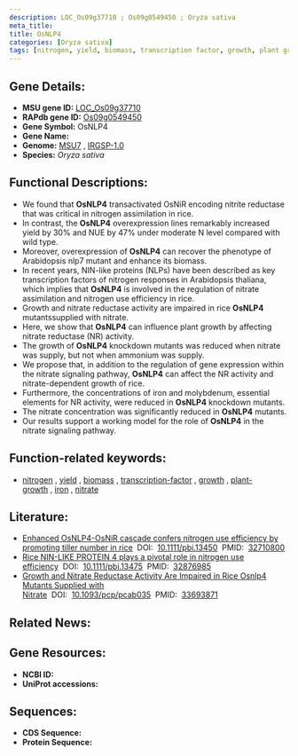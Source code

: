 ```yaml
---
description: LOC_Os09g37710 ; Os09g0549450 ; Oryza sativa
meta_title:
title: OsNLP4
categories: [Oryza sativa]
tags: [nitrogen, yield, biomass, transcription factor, growth, plant growth, iron, nitrate]
---
```


## Gene Details:
- **MSU gene ID:** [LOC_Os09g37710](http://rice.uga.edu/cgi-bin/ORF_infopage.cgi?orf=LOC_Os09g37710)  
- **RAPdb gene ID:** [Os09g0549450](https://rapdb.dna.affrc.go.jp/locus/?name=Os09g0549450)  
- **Gene Symbol:** OsNLP4
- **Gene Name:**
- **Genome:**  [MSU7](http://rice.uga.edu/)&nbsp;,&nbsp;[IRGSP-1.0](https://rapdb.dna.affrc.go.jp/download/irgsp1.html)
- **Species:** *Oryza sativa*

## Functional Descriptions:
   - We found that **OsNLP4** transactivated OsNiR encoding nitrite reductase that was critical in nitrogen assimilation in rice.
   - In contrast, the **OsNLP4** overexpression lines remarkably increased yield by 30% and NUE by 47% under moderate N level compared with wild type.
   - Moreover, overexpression of **OsNLP4** can recover the phenotype of Arabidopsis nlp7 mutant and enhance its biomass.
   - In recent years, NIN-like proteins (NLPs) have been described as key transcription factors of nitrogen responses in Arabidopsis thaliana, which implies that **OsNLP4** is involved in the regulation of nitrate assimilation and nitrogen use efficiency in rice.
   - Growth and nitrate reductase activity are impaired in rice **OsNLP4** mutantssupplied with nitrate.
   - Here, we show that **OsNLP4** can influence plant growth by affecting nitrate reductase (NR) activity.
   - The growth of **OsNLP4** knockdown mutants was reduced when nitrate was supply, but not when ammonium was supply.
   - We propose that, in addition to the regulation of gene expression within the nitrate signaling pathway, **OsNLP4** can affect the NR activity and nitrate-dependent growth of rice.
   - Furthermore, the concentrations of iron and molybdenum, essential elements for NR activity, were reduced in **OsNLP4** knockdown mutants.
   - The nitrate concentration was significantly reduced in **OsNLP4** mutants.
   - Our results support a working model for the role of **OsNLP4** in the nitrate signaling pathway.

## Function-related keywords:
   - [nitrogen](/tags/nitrogen/)&nbsp;,&nbsp;[yield](/tags/yield/)&nbsp;,&nbsp;[biomass](/tags/biomass/)&nbsp;,&nbsp;[transcription-factor](/tags/transcription-factor/)&nbsp;,&nbsp;[growth](/tags/growth/)&nbsp;,&nbsp;[plant-growth](/tags/plant-growth/)&nbsp;,&nbsp;[iron](/tags/iron/)&nbsp;,&nbsp;[nitrate](/tags/nitrate/)

## Literature:
   - [Enhanced OsNLP4-OsNiR cascade confers nitrogen use efficiency by promoting tiller number in rice](https://www.doi.org/10.1111/pbi.13450)&nbsp;&nbsp;DOI:&nbsp;&nbsp;[10.1111/pbi.13450](https://www.doi.org/10.1111/pbi.13450)&nbsp;&nbsp;PMID:&nbsp;&nbsp;[32710800](https://pubmed.ncbi.nlm.nih.gov/32710800/)
   - [Rice NIN-LIKE PROTEIN 4 plays a pivotal role in nitrogen use efficiency](https://www.doi.org/10.1111/pbi.13475)&nbsp;&nbsp;DOI:&nbsp;&nbsp;[10.1111/pbi.13475](https://www.doi.org/10.1111/pbi.13475)&nbsp;&nbsp;PMID:&nbsp;&nbsp;[32876985](https://pubmed.ncbi.nlm.nih.gov/32876985/)
   - [Growth and Nitrate Reductase Activity Are Impaired in Rice Osnlp4 Mutants Supplied with Nitrate](https://www.doi.org/10.1093/pcp/pcab035)&nbsp;&nbsp;DOI:&nbsp;&nbsp;[10.1093/pcp/pcab035](https://www.doi.org/10.1093/pcp/pcab035)&nbsp;&nbsp;PMID:&nbsp;&nbsp;[33693871](https://pubmed.ncbi.nlm.nih.gov/33693871/)

## Related News:

## Gene Resources:
- **NCBI ID:**  []()
- **UniProt accessions:** [](https://www.uniprot.org/uniprotkb//entry)

## Sequences:
- **CDS Sequence:**
- **Protein Sequence:**
